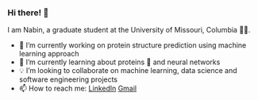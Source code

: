 ### Hi there! 👋

I am Nabin, a graduate student at the University of Missouri, Columbia :man_student:.


<!--
**NabinGiri/NabinGiri** is a ✨ _special_ ✨ repository because its `README.md` (this file) appears on your GitHub profile.

Here are some ideas to get you started:
- 💬 Ask me about ...
- 😄 Pronouns: ...
- ⚡ Fun fact: ...
% For fun!
% > Here is a gif created using growing neural gas for Astronaut Eileen Collins who was the first woman to command a Space Shuttle mission.

% ![](images/astro.gif)

As Truman says:
> "In Case I Don't See Ya, Good Afternoon, Good Evening And Good Night."

-->
- 🔭 I’m currently working on protein structure prediction using machine learning approach
- 🌱 I’m currently learning about proteins :dna: and neural networks
- 💡 I’m looking to collaborate on machine learning, data science and software engineering projects
- 📫 How to reach me: [Linkedln](https://www.linkedin.com/in/nabin-giri/) [Gmail](mailto:nvngiri2@gmail.com)






